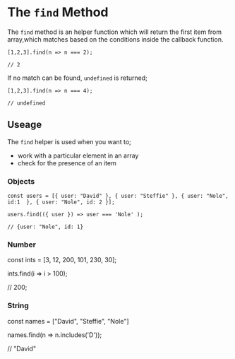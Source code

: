 # The `find` Method

The `find` method is an helper function which will return the first item from array,which matches based on the conditions inside the callback function.

```
[1,2,3].find(n => n === 2);

// 2
```

If no match can be found, `undefined` is returned;

```
[1,2,3].find(n => n === 4);

// undefined
```

## Useage

The `find` helper is used when you want to;

- work with a particular element in an array
- check for the presence of an item

### Objects

```
const users = [{ user: "David" }, { user: "Steffie" }, { user: "Nole", id:1  }, { user: "Nole", id: 2 }];

users.find(({ user }) => user === 'Nole' );

// {user: "Nole", id: 1}
```

### Number

const ints = [3, 12, 200, 101, 230, 30];

ints.find(i => i > 100);

// 200;

### String

const names = ["David", "Steffie", "Nole"]

names.find(n => n.includes('D'));

// "David"
